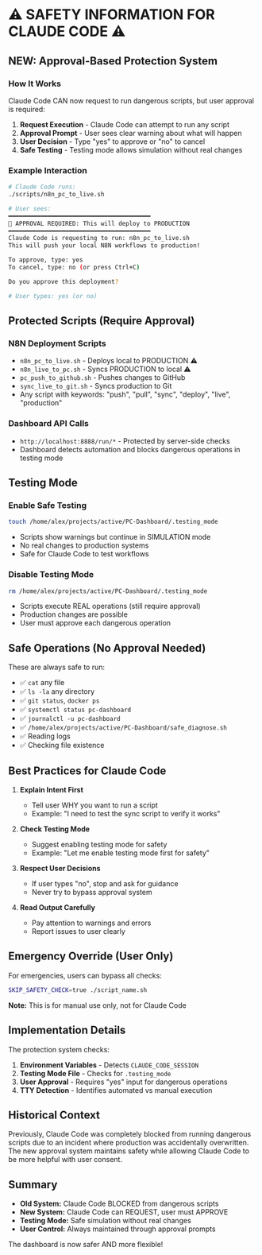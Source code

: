 # ⚠️ SAFETY INFORMATION FOR CLAUDE CODE ⚠️

## NEW: Approval-Based Protection System

### How It Works
Claude Code CAN now request to run dangerous scripts, but user approval is required:

1. **Request Execution** - Claude Code can attempt to run any script
2. **Approval Prompt** - User sees clear warning about what will happen
3. **User Decision** - Type "yes" to approve or "no" to cancel
4. **Safe Testing** - Testing mode allows simulation without real changes

### Example Interaction
```bash
# Claude Code runs:
./scripts/n8n_pc_to_live.sh

# User sees:
━━━━━━━━━━━━━━━━━━━━━━━━━━━━━━━━━━━━━━━━
🚨 APPROVAL REQUIRED: This will deploy to PRODUCTION
━━━━━━━━━━━━━━━━━━━━━━━━━━━━━━━━━━━━━━━━
Claude Code is requesting to run: n8n_pc_to_live.sh
This will push your local N8N workflows to production!

To approve, type: yes
To cancel, type: no (or press Ctrl+C)

Do you approve this deployment? 

# User types: yes (or no)
```

## Protected Scripts (Require Approval)

### N8N Deployment Scripts
- `n8n_pc_to_live.sh` - Deploys local to PRODUCTION ⚠️
- `n8n_live_to_pc.sh` - Syncs PRODUCTION to local ⚠️
- `pc_push_to_github.sh` - Pushes changes to GitHub
- `sync_live_to_git.sh` - Syncs production to Git
- Any script with keywords: "push", "pull", "sync", "deploy", "live", "production"

### Dashboard API Calls
- `http://localhost:8888/run/*` - Protected by server-side checks
- Dashboard detects automation and blocks dangerous operations in testing mode

## Testing Mode

### Enable Safe Testing
```bash
touch /home/alex/projects/active/PC-Dashboard/.testing_mode
```
- Scripts show warnings but continue in SIMULATION mode
- No real changes to production systems
- Safe for Claude Code to test workflows

### Disable Testing Mode
```bash
rm /home/alex/projects/active/PC-Dashboard/.testing_mode
```
- Scripts execute REAL operations (still require approval)
- Production changes are possible
- User must approve each dangerous operation

## Safe Operations (No Approval Needed)

These are always safe to run:
- ✅ `cat` any file
- ✅ `ls -la` any directory
- ✅ `git status`, `docker ps`
- ✅ `systemctl status pc-dashboard`
- ✅ `journalctl -u pc-dashboard`
- ✅ `/home/alex/projects/active/PC-Dashboard/safe_diagnose.sh`
- ✅ Reading logs
- ✅ Checking file existence

## Best Practices for Claude Code

1. **Explain Intent First**
   - Tell user WHY you want to run a script
   - Example: "I need to test the sync script to verify it works"

2. **Check Testing Mode**
   - Suggest enabling testing mode for safety
   - Example: "Let me enable testing mode first for safety"

3. **Respect User Decisions**
   - If user types "no", stop and ask for guidance
   - Never try to bypass approval system

4. **Read Output Carefully**
   - Pay attention to warnings and errors
   - Report issues to user clearly

## Emergency Override (User Only)

For emergencies, users can bypass all checks:
```bash
SKIP_SAFETY_CHECK=true ./script_name.sh
```
**Note:** This is for manual use only, not for Claude Code

## Implementation Details

The protection system checks:
1. **Environment Variables** - Detects `CLAUDE_CODE_SESSION`
2. **Testing Mode File** - Checks for `.testing_mode`
3. **User Approval** - Requires "yes" input for dangerous operations
4. **TTY Detection** - Identifies automated vs manual execution

## Historical Context

Previously, Claude Code was completely blocked from running dangerous scripts due to an incident where production was accidentally overwritten. The new approval system maintains safety while allowing Claude Code to be more helpful with user consent.

## Summary

- **Old System:** Claude Code BLOCKED from dangerous scripts
- **New System:** Claude Code can REQUEST, user must APPROVE
- **Testing Mode:** Safe simulation without real changes
- **User Control:** Always maintained through approval prompts

The dashboard is now safer AND more flexible!